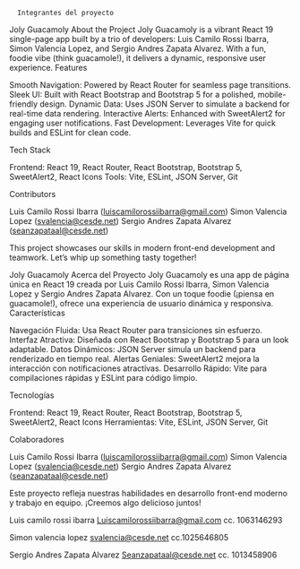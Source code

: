       Integrantes del proyecto 


Joly Guacamoly
About the Project
Joly Guacamoly is a vibrant React 19 single-page app built by a trio of developers: Luis Camilo Rossi Ibarra, Simon Valencia Lopez, and Sergio Andres Zapata Alvarez. With a fun, foodie vibe (think guacamole!), it delivers a dynamic, responsive user experience.
Features

Smooth Navigation: Powered by React Router for seamless page transitions.
Sleek UI: Built with React Bootstrap and Bootstrap 5 for a polished, mobile-friendly design.
Dynamic Data: Uses JSON Server to simulate a backend for real-time data rendering.
Interactive Alerts: Enhanced with SweetAlert2 for engaging user notifications.
Fast Development: Leverages Vite for quick builds and ESLint for clean code.

Tech Stack

Frontend: React 19, React Router, React Bootstrap, Bootstrap 5, SweetAlert2, React Icons
Tools: Vite, ESLint, JSON Server, Git

Contributors

Luis Camilo Rossi Ibarra (luiscamilorossiibarra@gmail.com)
Simon Valencia Lopez (svalencia@cesde.net)
Sergio Andres Zapata Alvarez (seanzapataal@cesde.net)

This project showcases our skills in modern front-end development and teamwork. Let’s whip up something tasty together!

Joly Guacamoly
Acerca del Proyecto
Joly Guacamoly es una app de página única en React 19 creada por Luis Camilo Rossi Ibarra, Simon Valencia Lopez y Sergio Andres Zapata Alvarez. Con un toque foodie (¡piensa en guacamole!), ofrece una experiencia de usuario dinámica y responsiva.
Características

Navegación Fluida: Usa React Router para transiciones sin esfuerzo.
Interfaz Atractiva: Diseñada con React Bootstrap y Bootstrap 5 para un look adaptable.
Datos Dinámicos: JSON Server simula un backend para renderizado en tiempo real.
Alertas Geniales: SweetAlert2 mejora la interacción con notificaciones atractivas.
Desarrollo Rápido: Vite para compilaciones rápidas y ESLint para código limpio.

Tecnologías

Frontend: React 19, React Router, React Bootstrap, Bootstrap 5, SweetAlert2, React Icons
Herramientas: Vite, ESLint, JSON Server, Git

Colaboradores

Luis Camilo Rossi Ibarra (luiscamilorossiibarra@gmail.com)
Simon Valencia Lopez (svalencia@cesde.net)
Sergio Andres Zapata Alvarez (seanzapataal@cesde.net)

Este proyecto refleja nuestras habilidades en desarrollo front-end moderno y trabajo en equipo. ¡Creemos algo delicioso juntos!

Luis camilo rossi ibarra 
Luiscamilorossiibarra@gmail.com
cc. 1063146293

Simon valencia lopez
svalencia@cesde.net
cc.1025646805

Sergio Andres Zapata Alvarez 
Seanzapataal@cesde.net
cc. 1013458906
